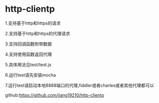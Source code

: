 # http-clientp
1.支持基于http和https的请求

2.支持基于http和https的代理请求

3.支持回调函数附带数据

4.支持使用函数返回代理

5.具体用法见test/test.js

6.运行test请先安装mocha

7.运行test请启动本地8888端口的代理,fiddler或者charles或者其他代理都可以

github:https://github.com/jiang19210/http-clientp